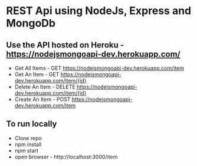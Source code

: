 # REST Api using NodeJs, Express and MongoDb

## Use the API hosted on Heroku - https://nodejsmongoapi-dev.herokuapp.com/

- Get All Items - GET https://nodejsmongoapi-dev.herokuapp.com/item
- Get An Item - GET https://nodejsmongoapi-dev.herokuapp.com/item/{id}
- Delete An Item - DELETE https://nodejsmongoapi-dev.herokuapp.com/item/{id}
- Create An Item - POST https://nodejsmongoapi-dev.herokuapp.com/item


## To run locally
- Clone repo
- npm install
- npm start
- open browser - http://localhost:3000/item
